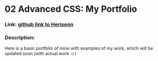 # 02 Advanced CSS: My Portfolio


### Link: [github link to Heriseon](https://eshushango.github.io/Portfolio_02-Challenge/)

### Description:
Here is a basic portfolio of mine with examples of my work, which will be updated soon (with actual work ☺️)




